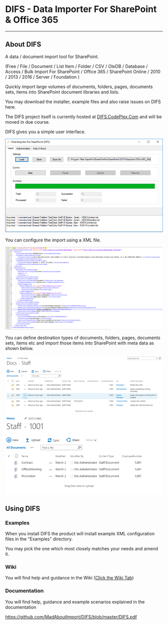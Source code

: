 # DIFS - Data Importer For SharePoint &amp; Office 365
---

## About DIFS 

A data / document import tool for SharePoint.

(Free / File / Document / List Item / Folder / CSV / OleDB / Database / Access / Bulk Import For SharePoint / Office 365 / SharePoint Online / 2010 / 2013 / 2016 / Server / Foundation )

Quickly import large volumes of documents, folders, pages, documents sets, items into SharePoint document libraries and lists.

You may download the installer, example files and also raise issues on DIFS here.

The DIFS project itself is currently hosted at [DIFS.CodePlex.Com](https://difs.codeplex.com) and will be moved in due course.

DIFS gives you a simple user interface.

<img src="https://github.com/MadAboutImport/DIFS/blob/master/Assets/DIFS.png"/>

You can configure the import using a XML file.

<img src="https://github.com/MadAboutImport/DIFS/blob/master/Assets/xml.png"/>

You can define destination types of documents, folders, pages, documents sets, items etc and import those items into SharePoint with meta data as shown below.

<img src="https://github.com/MadAboutImport/DIFS/blob/master/Assets/Folders.png"/>


<img src="https://github.com/MadAboutImport/DIFS/blob/master/Assets/Documents.png"/>


## Using DIFS

### Examples

When you install DIFS the product will install example XML configuration files in the "Examples" directory.

You may pick the one which most closely matches your needs and amend it.

### Wiki

You will find help and guidance in the Wiki (<a href="https://github.com/MadAboutImport/DIFS/wiki">Click the Wiki Tab</a>)

### Documentation

You will find help, guidance and example scenarios explained in the documentation

https://github.com/MadAboutImport/DIFS/blob/master/DIFS.pdf

